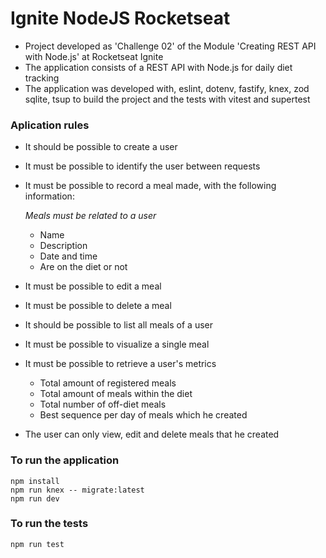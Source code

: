 # Ignite NodeJS Rocketseat 
- Project developed as 'Challenge 02' of the Module 'Creating REST API with Node.js' at Rocketseat Ignite 
- The application consists of a REST API with Node.js for daily diet tracking
- The application was developed with, eslint, dotenv, fastify, knex, zod sqlite, tsup to build the project and the tests with vitest and supertest

### Aplication rules
- It should be possible to create a user
- It must be possible to identify the user between requests
- It must be possible to record a meal made, with the following information:
 
  *Meals must be related to a user*
  -	Name
  -	Description
  -	Date and time
  - Are on the diet or not
- It must be possible to edit a meal
- It must be possible to delete a meal
- It should be possible to list all meals of a user
- It must be possible to visualize a single meal
- It must be possible to retrieve a user's metrics
  -	Total amount of registered meals
  -	Total amount of meals within the diet
  -	Total number of off-diet meals
  -	Best sequence per day of meals which he created
- The user can only view, edit and delete meals that he created

### To run the application
```
npm install
npm run knex -- migrate:latest
npm run dev
```

### To run the tests
```
npm run test
```

